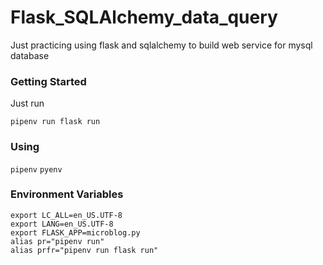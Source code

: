 # Flask_SQLAlchemy_data_query
Just practicing using flask and sqlalchemy to build web service for mysql database

### Getting Started 
Just run
```
pipenv run flask run
```

### Using
`pipenv`
`pyenv`

### Environment Variables
```
export LC_ALL=en_US.UTF-8
export LANG=en_US.UTF-8
export FLASK_APP=microblog.py
alias pr="pipenv run"
alias prfr="pipenv run flask run"
```
